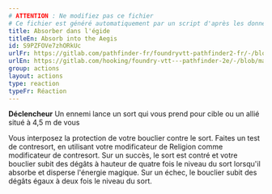 ```yaml
---
# ATTENTION : Ne modifiez pas ce fichier
# Ce fichier est généré automatiquement par un script d'après les données du module Foundry VTT officiel et de sa traduction
title: Absorber dans l'égide
titleEn: Absorb into the Aegis
id: S9PZFOVe7zhORkUc
urlFr: https://gitlab.com/pathfinder-fr/foundryvtt-pathfinder2-fr/-/blob/master/data/actions/S9PZFOVe7zhORkUc.htm
urlEn: https://gitlab.com/hooking/foundry-vtt---pathfinder-2e/-/blob/master/packs/data/actions.db/absorb-into-the-aegis.json
group: actions
layout: actions
type: reaction
typeFr: Réaction
---
```

**Déclencheur** Un ennemi lance un sort qui vous prend pour cible ou un allié situé à 4,5 m de vous

Vous interposez la protection de votre bouclier contre le sort. Faites un test de contresort, en utilisant votre modificateur de Religion comme modificateur de contresort. Sur un succès, le sort est contré et votre bouclier subit des dégâts à hauteur de quatre fois le niveau du sort lorsqu'il absorbe et disperse l'énergie magique. Sur un échec, le bouclier subit des dégâts égaux à deux fois le niveau du sort.
